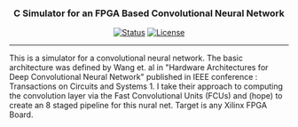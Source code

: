 <h3 align="center">C Simulator for an FPGA Based Convolutional Neural Network</h3>

<div align="center">

[![Status](https://img.shields.io/badge/status-active-success.svg)]()
[![License](https://img.shields.io/badge/license-MIT-blue.svg)](/LICENSE)

</div>

---

<p align="left"> This is a simulator for a convolutional neural network. The basic architecture was defined by Wang et. al in "Hardware Architectures for Deep Convolutional Neural Network" published in IEEE conference : Transactions on Circuits and Systems 1. I take their approach to computing the convolution layer via the Fast Convolutional Units (FCUs) and (hope) to create an 8 staged pipeline for this nural net. 
Target is any Xilinx FPGA Board.
    <br> 
</p>


